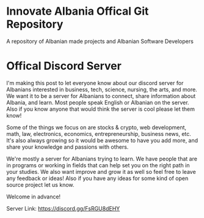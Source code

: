 # Innovate Albania Offical Git Repository
A repository of Albanian made projects and Albanian Software Developers

# Offical Discord Server
I'm making this post to let everyone know about our discord server for Albanians interested in business, tech, science, nursing, the arts, and more. We want it to be a server for Albanians to connect, share information about Albania, and learn. Most people speak English or Albanian on the server. Also if you know anyone that would think the server is cool please let them know!

Some of the things we focus on are stocks & crypto, web development, math, law, electronics, economics, entrepreneurship, business news, etc. It's also always growing so it would be awesome to have you add more, and share your knowledge and passions with others.

We're mostly a server for Albanians trying to learn. We have people that are in programs or working in fields that can help set you on the right path in your studies. We also want improve and grow it as well so feel free to leave any feedback or ideas! Also if you have any ideas for some kind of open source project let us know.

Welcome in advance!

Server Link: https://discord.gg/FsRGU8dEHY

